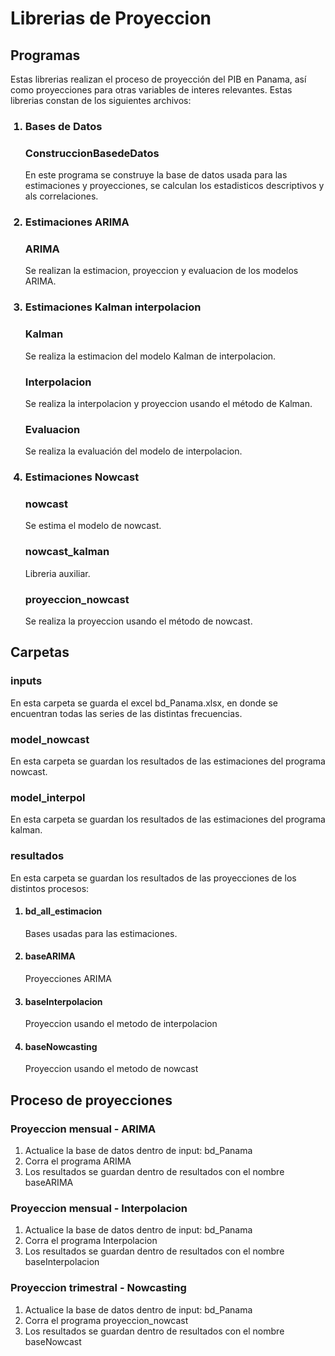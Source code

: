 # Librerias de Proyeccion


## Programas

Estas librerias realizan el proceso de proyección del PIB en Panama, así como proyecciones para otras variables de interes relevantes. Estas librerias constan de los siguientes archivos:

<ol> 

### <li> Bases de Datos </li>
    
### ConstruccionBasedeDatos

En este programa se construye la base de datos usada para las estimaciones y proyecciones, se calculan los estadisticos descriptivos y als correlaciones.


### <li> Estimaciones ARIMA </li>

### ARIMA

Se realizan la estimacion, proyeccion y evaluacion de los modelos ARIMA.


### <li> Estimaciones Kalman interpolacion </li>

### Kalman

Se realiza la estimacion del modelo Kalman de interpolacion.

### Interpolacion

Se realiza la interpolacion y proyeccion usando el método de Kalman.

### Evaluacion

Se realiza la evaluación del modelo de interpolacion.

### <li> Estimaciones Nowcast </li>

### nowcast

Se estima el modelo de nowcast.

###  nowcast_kalman

Libreria auxiliar.

### proyeccion_nowcast

Se realiza la proyeccion usando el método de nowcast.

</ol> 

## Carpetas


### inputs

En esta carpeta se guarda el excel bd_Panama.xlsx, en donde se encuentran todas las series de las distintas frecuencias.

### model_nowcast

En esta carpeta se guardan los resultados de las estimaciones del programa nowcast.

### model_interpol

En esta carpeta se guardan los resultados de las estimaciones del programa kalman.

### resultados

En esta carpeta se guardan los resultados de las proyecciones de los distintos procesos:

<ol> 

#### <li> bd_all_estimacion </li>

Bases usadas para las estimaciones.

#### <li> baseARIMA </li>

Proyecciones ARIMA

#### <li> baseInterpolacion </li>

Proyeccion usando el metodo de interpolacion

#### <li> baseNowcasting </li>

Proyeccion usando el metodo de nowcast

</ol> 
    
## Proceso de proyecciones

### Proyeccion mensual - ARIMA

1. Actualice la base de datos dentro de input: bd_Panama
2. Corra el programa ARIMA
3. Los resultados se guardan dentro de resultados con el nombre baseARIMA

### Proyeccion mensual - Interpolacion

1. Actualice la base de datos dentro de input: bd_Panama
2. Corra el programa Interpolacion
3. Los resultados se guardan dentro de resultados con el nombre baseInterpolacion

### Proyeccion trimestral - Nowcasting

1. Actualice la base de datos dentro de input: bd_Panama
2. Corra el programa proyeccion_nowcast
3. Los resultados se guardan dentro de resultados con el nombre baseNowcast